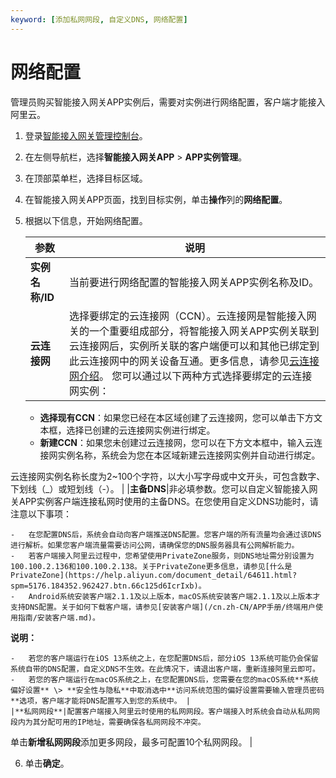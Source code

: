 ```yaml
---
keyword: [添加私网网段, 自定义DNS, 网络配置]
---
```


# 网络配置

管理员购买智能接入网关APP实例后，需要对实例进行网络配置，客户端才能接入阿里云。

1.  登录[智能接入网关管理控制台](https://smartag.console.aliyun.com)。

2.  在左侧导航栏，选择**智能接入网关APP** \> **APP实例管理**。

3.  在顶部菜单栏，选择目标区域。

4.  在智能接入网关APP页面，找到目标实例，单击**操作**列的**网络配置**。

5.  根据以下信息，开始网络配置。

    |参数|说明|
    |--|--|
    |**实例名称/ID**|当前要进行网络配置的智能接入网关APP实例名称及ID。|
    |**云连接网**|选择要绑定的云连接网（CCN）。云连接网是智能接入网关的一个重要组成部分，将智能接入网关APP实例关联到云连接网后，实例所关联的客户端便可以和其他已绑定到此云连接网中的网关设备互通。更多信息，请参见[云连接网介绍](/cn.zh-CN/配置指南/云连接网/云连接网介绍.md)。 您可以通过以下两种方式选择要绑定的云连接网实例：

    -   **选择现有CCN**：如果您已经在本区域创建了云连接网，您可以单击下方文本框，选择已创建的云连接网实例进行绑定。
    -   **新建CCN**：如果您未创建过云连接网，您可以在下方文本框中，输入云连接网实例名称，系统会为您在本区域新建云连接网实例并自动进行绑定。

云连接网实例名称长度为2~100个字符，以大小写字母或中文开头，可包含数字、下划线（\_）或短划线（-）。 |
    |**主备DNS**|非必填参数。您可以自定义智能接入网关APP实例客户端连接私网时使用的主备DNS。在您使用自定义DNS功能时，请注意以下事项：

    -   在您配置DNS后，系统会自动向客户端推送DNS配置。您客户端的所有流量均会通过该DNS进行解析。如果您客户端流量需要访问公网，请确保您的DNS服务器具有公网解析能力。
    -   若客户端接入阿里云过程中，您希望使用PrivateZone服务，则DNS地址需分别设置为100.100.2.136和100.100.2.138。关于PrivateZone更多信息，请参见[什么是PrivateZone](https://help.aliyun.com/document_detail/64611.html?spm=5176.184352.962427.btn.66c125d6IcrIxb)。
    -   Android系统安装客户端2.1.1及以上版本，macOS系统安装客户端2.1.1及以上版本才支持DNS配置。关于如何下载客户端，请参见[安装客户端](/cn.zh-CN/APP手册/终端用户使用指南/安装客户端.md)。
**说明：**

    -   若您的客户端运行在iOS 13系统之上，在您配置DNS后，部分iOS 13系统可能仍会保留系统自带的DNS配置，自定义DNS不生效。在此情况下，请退出客户端，重新连接阿里云即可。
    -   若您的客户端运行在macOS系统之上，在您配置DNS后，您需要在您的macOS系统**系统偏好设置** \> **安全性与隐私**中取消选中**访问系统范围的偏好设置需要输入管理员密码**选项，客户端才能将DNS配置写入到您的系统中。 |
    |**私网网段**|配置客户端接入阿里云时使用的私网网段。客户端接入时系统会自动从私网网段内为其分配可用的IP地址，需要确保各私网网段不冲突。

单击**新增私网网段**添加更多网段，最多可配置10个私网网段。 |

6.  单击**确定**。



